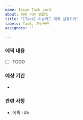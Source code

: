 ```yaml
---
name: Issue Task card
about: 하위 이슈 탬플릿
title: "[Task] 이슈카드 제목 설정하기"
labels: Task, 기능구현
assignees: ''

---
```


### 에픽 내용
- [ ] TODO

### 예상 기간
-

### 관련 사항
- 에픽 : #n

